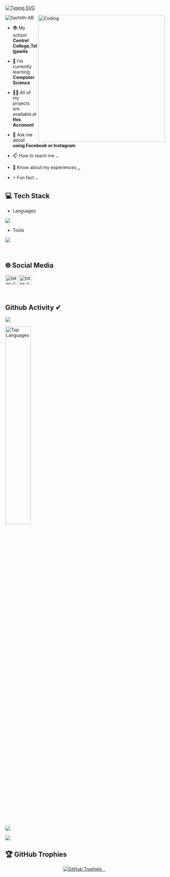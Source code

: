 [![Typing SVG](https://readme-typing-svg.herokuapp.com?size=32&vCenter=true&width=760&lines=Hi+%F0%9F%91%8B%2C+I'm+Sachith+Avintha+Abeywardhana;From+Matara,+Sri+Lanka.;(UG)+University+Of+Colombo+School+Of+Computing )](https://git.io/typing-svg)

<img align="right" alt="Coding" width="400" src="https://user-images.githubusercontent.com/74038190/212748842-9fcbad5b-6173-4175-8a61-521f3dbb7514.gif"/>


<p align="left"> <img src="https://komarev.com/ghpvc/?username=Sachith45&label=Profile%20views&color=0e75b6&style=flat" alt="Sachith-AB" /> </p>

- 📚 My school **Centrel College,Telijjawila**

- 🌱 I’m currently learning **Computer Science**

- 👨‍💻 All of my projects are available at **this Accoount**

- 💬 Ask me about **using Facebook or Instagram**

- 📫 How to reach me **..**

- 📄 Know about my experiences [..](..)

- ⚡ Fun fact **..**

## 💻 Tech Stack
- Languages
<p align="left">
  <a href="https://skillicons.dev">
    <img src="https://skillicons.dev/icons?i=c,cpp,python,java,scala,html,css,javascript,mongodb,express,php,react,nodejs,mysql,dart,flutter,spring" />
  </a>
</p>

- Tools
<p align="left">
  <a href="https://skillicons.dev">
    <img src="https://skillicons.dev/icons?i=git,github,powershell,arduino,autocad,figma,linux,windows,kali,idea,ps,au,pr,vscode,androidstudio,eclipse,postman,selenium,docker,discord,qt,r,visualstudio,wordpress" />
  </a>
</p>
<br/>

## 🌐 Social Media
<p align="left">
<a href="https://fb.com/https://www.facebook.com/https://www.facebook.com/sachith.abeywardhana.3" target="blank"><img align="center" src="https://raw.githubusercontent.com/rahuldkjain/github-profile-readme- 
 generator/master/src/images/icons/Social/facebook.svg" alt="https://www.facebook.com/sachith.abeywardhana.3" height="30" width="40" /></a>
<a href="https://www.instagram.com/sachithavintha/" target="blank"><img align="center" src="https://raw.githubusercontent.com/rahuldkjain/github-profile-readme-      
 generator/master/src/images/icons/Social/instagram.svg" alt="https://www.instagram.com/sachithavintha/" height="30" width="40" /></a>
</p>
<br/>

## Github Activity ✔
![](https://github-profile-summary-cards.vercel.app/api/cards/profile-details?username=Sachith-AB&theme=monokai)

<img width="40%" src="https://github-readme-stats.vercel.app/api/top-langs/?username=Sachith-AB&theme=bear&hide_border=true&include_all_commits=true&count_private=true&layout=compact&card_width=320" alt="Top Languages" />

![](https://github-profile-summary-cards.vercel.app/api/cards/stats?username=Sachith-AB&theme=monokai)

[![](https://github-readme-streak-stats.herokuapp.com?user=Sachith-AB&theme=soft-green)](https://git.io/streak-stats)


## 🏆 GitHub Trophies
<p align="center"> 
  <a href="https://github.com/ryo-ma/github-profile-trophy">
    <img src="https://github-profile-trophy.vercel.app/?username=Sachith-AB&theme=gruvbox&row=1&column=6&no-bg=true&no-frame=true" alt="GitHub Trophies" />
  </a> 
</p>
